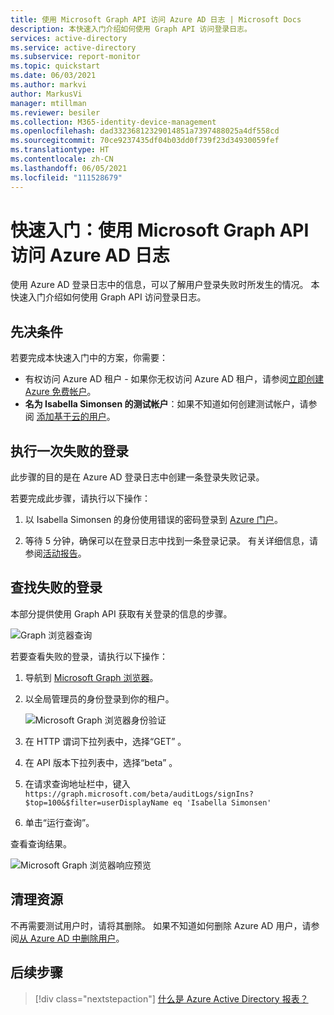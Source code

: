 ```yaml
---
title: 使用 Microsoft Graph API 访问 Azure AD 日志 | Microsoft Docs
description: 本快速入门介绍如何使用 Graph API 访问登录日志。
services: active-directory
ms.service: active-directory
ms.subservice: report-monitor
ms.topic: quickstart
ms.date: 06/03/2021
ms.author: markvi
author: MarkusVi
manager: mtillman
ms.reviewer: besiler
ms.collection: M365-identity-device-management
ms.openlocfilehash: dad33236812329014851a7397488025a4df558cd
ms.sourcegitcommit: 70ce9237435df04b03dd0f739f23d34930059fef
ms.translationtype: HT
ms.contentlocale: zh-CN
ms.lasthandoff: 06/05/2021
ms.locfileid: "111528679"
---
```

# <a name="quickstart-access-azure-ad-logs-with-the-microsoft-graph-api"></a>快速入门：使用 Microsoft Graph API 访问 Azure AD 日志 

使用 Azure AD 登录日志中的信息，可以了解用户登录失败时所发生的情况。 本快速入门介绍如何使用 Graph API 访问登录日志。


## <a name="prerequisites"></a>先决条件

若要完成本快速入门中的方案，你需要：

- 有权访问 Azure AD 租户 - 如果你无权访问 Azure AD 租户，请参阅[立即创建 Azure 免费帐户](https://azure.microsoft.com/free/?WT.mc_id=A261C142F)。 
- **名为 Isabella Simonsen 的测试帐户**：如果不知道如何创建测试帐户，请参阅 [添加基于云的用户](../fundamentals/add-users-azure-active-directory.md#add-a-new-user)。


## <a name="perform-a-failed-sign-in"></a>执行一次失败的登录

此步骤的目的是在 Azure AD 登录日志中创建一条登录失败记录。

若要完成此步骤，请执行以下操作：

1. 以 Isabella Simonsen 的身份使用错误的密码登录到 [Azure 门户](https://portal.azure.com/)。

2. 等待 5 分钟，确保可以在登录日志中找到一条登录记录。 有关详细信息，请参阅[活动报告](reference-reports-latencies.md#activity-reports)。



## <a name="find-the-failed-sign-in"></a>查找失败的登录

本部分提供使用 Graph API 获取有关登录的信息的步骤。

 ![Graph 浏览器查询](./media/quickstart-access-log-with-graph-api/graph-explorer-query.png)   

若要查看失败的登录，请执行以下操作：

1. 导航到 [Microsoft Graph 浏览器](https://developer.microsoft.com/en-us/graph/graph-explorer)。

2. 以全局管理员的身份登录到你的租户。

    ![Microsoft Graph 浏览器身份验证](./media/quickstart-access-log-with-graph-api/graph-explorer-authentication.png)   

3. 在 HTTP 谓词下拉列表中，选择“GET” 。

4. 在 API 版本下拉列表中，选择“beta” 。

5. 在请求查询地址栏中，键入 `https://graph.microsoft.com/beta/auditLogs/signIns?$top=100&$filter=userDisplayName eq 'Isabella Simonsen'`
 
6. 单击“运行查询”。

查看查询结果。

 ![Microsoft Graph 浏览器响应预览](./media/quickstart-access-log-with-graph-api/response-preview.png)   


## <a name="clean-up-resources"></a>清理资源

不再需要测试用户时，请将其删除。 如果不知道如何删除 Azure AD 用户，请参阅[从 Azure AD 中删除用户](../fundamentals/add-users-azure-active-directory.md#delete-a-user)。

## <a name="next-steps"></a>后续步骤

> [!div class="nextstepaction"]
> [什么是 Azure Active Directory 报表？](overview-reports.md)
